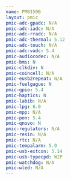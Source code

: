 ```yaml
---
name: PM8150B
layout: pmic
pmic-adc-gpadc: N/A
pmic-adc-iadc: N/A
pmic-adc-rradc: N/A
pmic-adc-thermal: 5.12
pmic-adc-touch: N/A
pmic-adc-vadc: 5.4
pmic-audiocodec: N/A
pmic-bms: N
pmic-clkdiv: N
pmic-coincell: N/A
pmic-eusb2repeat: N/A
pmic-fuelgague: N
pmic-gpio: 5.4
pmic-haptics: N
pmic-labib: N/A
pmic-lpg: 6.0
pmic-mpp: N/A
pmic-pon: 5.4
pmic-qnovo: N
pmic-regulators: N/A
pmic-resin: N/A
pmic-rtc: N/A
pmic-tempalarm: 5.9
pmic-usb-extcon: 5.14
pmic-usb-typecpd: WIP
pmic-watchdog: N/A
pmic-wled: N/A
---
```


